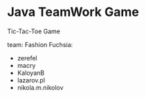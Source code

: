 Java TeamWork Game
=====================
Tic-Tac-Toe Game

team: Fashion Fuchsia:
 * zerefel
 * macry
 * KaloyanB
 * lazarov.pl
 * nikola.m.nikolov
